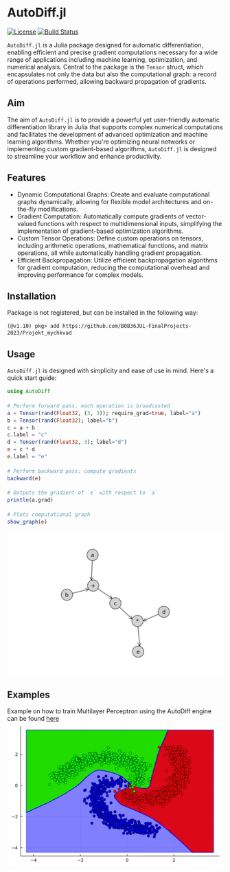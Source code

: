 # AutoDiff.jl

[![License](https://img.shields.io/badge/License-MIT-blue.svg)](LICENSE.txt)
[![Build Status](https://github.com/B0B36JUL-FinalProjects-2023/Projekt_mychkvad/workflows/CI/badge.svg)](https://github.com/B0B36JUL-FinalProjects-2023/Projekt_mychkvad/actions?query=workflow%3ACI)

`AutoDiff.jl` is a Julia package designed for automatic differentiation, enabling efficient and precise gradient computations necessary for a wide range of applications including machine learning, optimization, and numerical analysis.
Central to the package is the `Tensor` struct, which encapsulates not only the data but also the computational graph: a record of operations performed, allowing backward propagation of gradients.

## Aim
The aim of `AutoDiff.jl` is to provide a powerful yet user-friendly automatic differentiation library in Julia that supports complex numerical computations and facilitates the development of advanced optimization and machine learning algorithms.
Whether you're optimizing neural networks or implementing custom gradient-based algorithms, `AutoDiff.jl` is designed to streamline your workflow and enhance productivity.

## Features
- Dynamic Computational Graphs: Create and evaluate computational graphs dynamically, allowing for flexible model architectures and on-the-fly modifications.
- Gradient Computation: Automatically compute gradients of vector-valued functions with respect to multidimensional inputs, simplifying the implementation of gradient-based optimization algorithms.
- Custom Tensor Operations: Define custom operations on tensors, including arithmetic operations, mathematical functions, and matrix operations, all while automatically handling gradient propagation.
- Efficient Backpropagation: Utilize efficient backpropagation algorithms for gradient computation, reducing the computational overhead and improving performance for complex models.

## Installation
Package is not registered, but can be installed in the following way:
```
(@v1.10) pkg> add https://github.com/B0B36JUL-FinalProjects-2023/Projekt_mychkvad
```

## Usage
`AutoDiff.jl` is designed with simplicity and ease of use in mind.
Here's a quick start guide:
```julia
using AutoDiff

# Perform forward pass, each operation is broadcasted
a = Tensor(rand(Float32, (3, 3)); require_grad=true, label="a")
b = Tensor(rand(Float32); label="b")
c = a + b
c.label = "c"
d = Tensor(rand(Float32, 3); label="d")
e = c * d
e.label = "e"

# Perform backward pass: compute gradients
backward(e)

# Outputs the gradient of `e` with respect to `a`
println(a.grad)

# Plots computational graph
show_graph(e)
```

![Computational Graph Example](assets/computational_graph.svg)

## Examples
Example on how to train Multilayer Perceptron using the AutoDiff engine can be found [here](examples/mlp_classifier.ipynb)
![MLP Classifier Example](assets/mlp_classifier.jpg)
